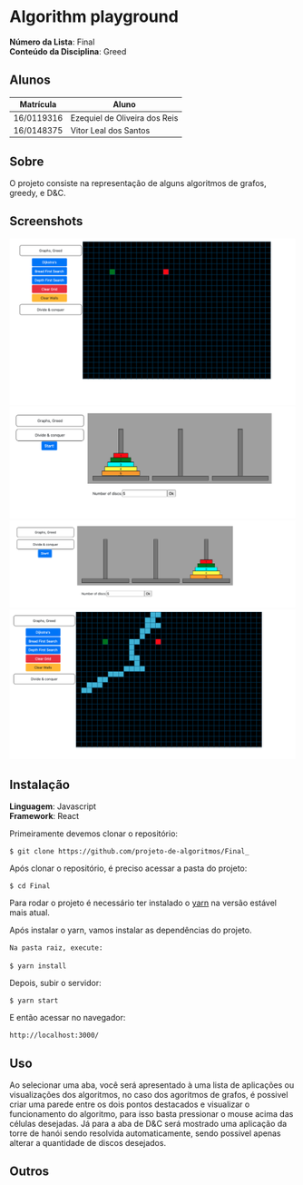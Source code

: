 # Algorithm playground

**Número da Lista**: Final<br>
**Conteúdo da Disciplina**: Greed<br>

## Alunos
|Matrícula | Aluno |
| -- | -- |
| 16/0119316 |  Ezequiel de Oliveira dos Reis |
| 16/0148375  |  Vitor Leal dos Santos |

## Sobre 
O projeto consiste na representação de alguns algoritmos de grafos, greedy, e D&C.

## Screenshots

![img1](./tutorial/tutorial.png)
![img2](./tutorial/tutorial2.png)
![img3](./tutorial/tutorial3.png)
![img4](./tutorial/tutorial4.png)

## Instalação 
**Linguagem**: Javascript<br>
**Framework**: React<br>

Primeiramente devemos clonar o repositório:

    $ git clone https://github.com/projeto-de-algoritmos/Final_

Após clonar o repositório, é preciso acessar a pasta do projeto:

    $ cd Final

Para rodar o projeto é necessário ter instalado o [yarn](https://classic.yarnpkg.com/pt-BR/docs/install/#debian-stable) na versão estável mais atual.

Após instalar o yarn, vamos instalar as dependências do projeto.

    Na pasta raiz, execute:

    $ yarn install

Depois, subir o servidor:

    $ yarn start

E então acessar no navegador:

    http://localhost:3000/

## Uso 
Ao selecionar uma aba, você será apresentado à uma lista de aplicações ou visualizações dos algoritmos, no caso dos agoritmos de grafos, é possivel criar uma parede entre os dois pontos destacados e visualizar o funcionamento do algoritmo, para isso basta pressionar o mouse acima das células desejadas. Já para a aba de D&C será mostrado uma aplicação da torre de hanói sendo resolvida automaticamente, sendo possivel apenas alterar a quantidade de discos desejados.

## Outros 
